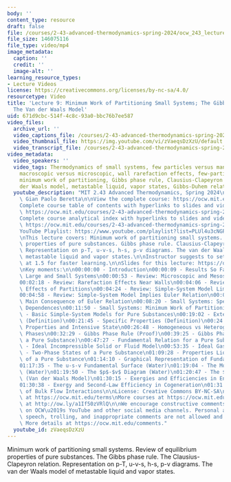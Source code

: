 ```yaml
---
body: ''
content_type: resource
draft: false
file: /courses/2-43-advanced-thermodynamics-spring-2024/ocw_243_lecture09_2024mar05_v2_360p_16_9.mp4
file_size: 146075116
file_type: video/mp4
image_metadata:
  caption: ''
  credit: ''
  image-alt: ''
learning_resource_types:
- Lecture Videos
license: https://creativecommons.org/licenses/by-nc-sa/4.0/
resourcetype: Video
title: 'Lecture 9: Minimum Work of Partitioning Small Systems; The Gibbs Phase Rule;
  The Van der Waals Model'
uid: 671d9cbc-514f-4c8c-93a0-bbc76b7ee587
video_files:
  archive_url: ''
  video_captions_file: /courses/2-43-advanced-thermodynamics-spring-2024/ocw_243_lecture09_2024mar05_v2_captions.vtt
  video_thumbnail_file: https://img.youtube.com/vi/zVaeqsDzXzU/default.jpg
  video_transcript_file: /courses/2-43-advanced-thermodynamics-spring-2024/ocw_243_lecture09_2024mar05_v2_transcript.pdf
video_metadata:
  video_speakers: ''
  video_tags: Thermodynamics of small systems, few particles versus many particles,
    macroscopic versus microscopic, wall rarefaction effects, few-particle systems,
    minimum work of partitioning, Gibbs phase rule, Clausius-Clapeyron relation, van
    der Waals model, metastable liquid, vapor states, Gibbs-Duhem relation
  youtube_description: "MIT 2.43 Advanced Thermodynamics, Spring 2024\nInstructor:\
    \ Gian Paolo Beretta\n\nView the complete course: https://ocw.mit.edu/courses/2-43-advanced-thermodynamics-spring-2024/\n\
    Complete course table of contents with hyperlinks to slides and video timestamps:\
    \ https://ocw.mit.edu/courses/2-43-advanced-thermodynamics-spring-2024/resources/mit2_43_s24_toc_slides_pdf/\n\
    Complete course analytical index with hyperlinks to slides and video timestamps:\
    \ https://ocw.mit.edu/courses/2-43-advanced-thermodynamics-spring-2024/resources/mit2_43_s24_index_slides_pdf/\n\
    YouTube Playlist: https://www.youtube.com/playlist?list=PLUl4u3cNGP6309d0oJDiVo1CvxUQXJ2il\n\
    \nThis lecture covers: Minimum work of partitioning small systems. Review of equilibrium\
    \ properties of pure substances. Gibbs phase rule. Clausius-Clapeyron relation.\
    \ Representation on p-T, u-v-s, h-s, p-v diagrams. The van der Waals model of\
    \ metastable liquid and vapor states.\n\nInstructor suggests to set viewing speed\
    \ at 1.5 for faster learning.\n\nSlides for this lecture: https://ocw.mit.edu/courses/2-43-advanced-thermodynamics-spring-2024/resources/mit2_43_s24_lec09_pdf/\n\
    \nKey moments:\n\n00:00:00 - Introduction\n00:00:09 - Results So Far Hold for\
    \ Large and Small Systems\n00:00:53 - Review: Microscopic and Mesoscopic vs Macroscopic\n\
    00:02:18 - Review: Rarefaction Effects Near Walls\n00:04:06 - Review: Neglecting\
    \ Effects of Partitions\n00:04:24 - Review: Simple-System Model Limiting Assumptions\n\
    00:04:58 - Review: Simple-System Model Implies Euler Relation\n00:07:19 - Review:\
    \ Main Consequence of Euler Relation\n00:08:20 - Small Systems: Specific Properties\
    \ Dependences\n00:11:50 - Small Systems: Minimum Work of Partitioning\n00:18:21\
    \ - Basic Simple-System Models for Pure Substances\n00:19:02 - Extensive Properties\
    \ (Definition)\n00:21:45 - Specific Properties (Definition)\n00:24:20 - Intensive\
    \ Properties and Intensive State\n00:26:48 - Homogeneous vs Heterogeneous States;\
    \ Phases\n00:32:29 - Gibbs Phase Rule (Proof)\n00:39:25 - Gibbs Phase Rule (for\
    \ a Pure Substance)\n00:47:27 - Fundamental Relation for a Pure Substance\n00:49:23\
    \ - Ideal Incompressible Solid or Fluid Model\n00:53:35 - Ideal Gas Model\n01:04:28\
    \ - Two-Phase States of a Pure Substance\n01:09:28 - Properties Liquid-Vapor States\
    \ of a Pure Substance\n01:14:10 - Graphical Representation of Fundamental Relation\n\
    01:17:35 - The u-s-v Fundamental Surface (Water)\n01:19:04 - The Mollier h-s Diagram\
    \ (Water)\n01:19:50 - The $p$-$v$ Diagram (Water)\n01:20:47 - The $p$-$v$ Diagram\
    \ (Van der Waals Model)\n01:30:15 - Exergies and Efficiencies in Energy Conversion\n\
    01:30:38 - Exergy and Second-Law Efficiency in Cogeneration\n01:31:04 - Exergy\
    \ of Bulk Flow Interactions\n\nLicense: Creative Commons BY-NC-SA\nMore information\
    \ at https://ocw.mit.edu/terms\nMore courses at https://ocw.mit.edu\nSupport OCW\
    \ at http://ow.ly/a1If50zVRlQ\n\nWe encourage constructive comments and discussion\
    \ on OCW\u2019s YouTube and other social media channels. Personal attacks, hate\
    \ speech, trolling, and inappropriate comments are not allowed and may be removed.\
    \ More details at https://ocw.mit.edu/comments."
  youtube_id: zVaeqsDzXzU
---
```

Minimum work of partitioning small systems. Review of equilibrium properties of pure substances. The Gibbs phase rule. The Clausius-Clapeyron relation. Representation on p-T, u-v-s, h-s, p-v diagrams. The van der Waals model of metastable liquid and vapor states.